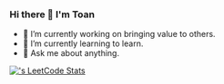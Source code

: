 ### Hi there 👋 I'm Toan

- 🔭 I’m currently working on bringing value to others.
- 🌱 I’m currently learning to learn.
- 💬 Ask me about anything.

[![<USERNAME>'s LeetCode Stats](https://leetcode-stats.vercel.app/api?username<briantoanle>&theme=<dark>)](https://github.com/JeremyTsaii/leetcode-stats)
<!--
**briantoanle/briantoanle** is a ✨ _special_ ✨ repository because its `README.md` (this file) appears on your GitHub profile.

Here are some ideas to get you started:

- 🔭 I’m currently working on ...
- 🌱 I’m currently learning ...
- 👯 I’m looking to collaborate on ...
- 🤔 I’m looking for help with ...
- 💬 Ask me about ...
- 📫 How to reach me: ...
- 😄 Pronouns: ...
- ⚡ Fun fact: ...
-->
